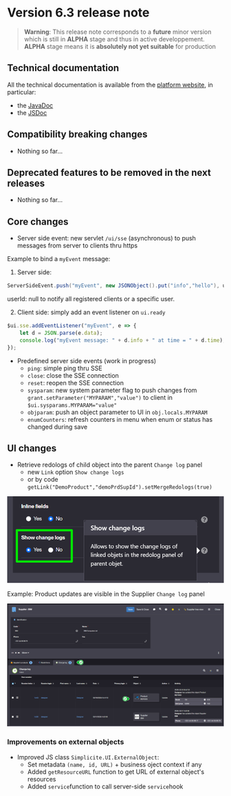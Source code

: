 Version 6.3 release note
========================

> **Warning**: This release note corresponds to a **future** minor version which is still in **ALPHA** stage and thus in active developpement.
> <br/>**ALPHA** stage means it is **absolutely not yet suitable** for production

Technical documentation <span id="doc"></span>
----------------------------------------------

All the technical documentation is available from the [platform website](https://platform.simplicite.io), in particular:

- the [JavaDoc](https://platform.simplicite.io/6.3/javadoc/)
- the [JSDoc](https://platform.simplicite.io/6.3/jsdoc/)

Compatibility breaking changes <span id="compatbreakingchanges"></span>
-----------------------------------------------------------------------

- Nothing so far...

Deprecated features to be removed in the next releases <span id="deprecation"></span>
----------------------------------------------------------------------------------------

- Nothing so far...

Core changes <span id="changes"></span>
---------------------------------------

- Server side event: new servlet `/ui/sse` (asynchronous) to push messages from server to clients thru https

Example to bind a `myEvent` message:

1) Server side:

```java
ServerSideEvent.push("myEvent", new JSONObject().put("info","hello"), userId);
```

userId: null to notify all registered clients or a specific user.

2) Client side: simply add an event listener on `ui.ready`

```javascript
$ui.sse.addEventListener("myEvent", e => {
	let d = JSON.parse(e.data);
	console.log("myEvent message: " + d.info + " at time = " + d.time);
});
```

- Predefined server side events (work in progress)
	- `ping`: simple ping thru SSE
	- `close`: close the SSE connection
	- `reset`: reopen the SSE connection
	- `sysparam`: new system parameter flag to push changes from `grant.setParameter("MYPARAM","value")` to client in `$ui.sysparams.MYPARAM="value"`
	- `objparam`: push an object parameter to UI in `obj.locals.MYPARAM`
	- `enumCounters`: refresh counters in menu when enum or status has changed during save

UI changes <span id="uichanges"></span>
---------------------------------------

- Retrieve redologs of child object into the parent `Change log` panel
	- new `Link` option `Show change logs`
	- or by code `getLink("DemoProduct","demoPrdSupId").setMergeRedologs(true)`

![](lrlog.png)

Example: Product updates are visible in the Supplier `Change log` panel

![](lrl.png)

### Improvements on external objects <span id="extobjectsimprovements"></span>

- Improved JS class `Simplicite.UI.ExternalObject`:
  - Set metadata `(name, id, URL)` + business oject context if any
  - Added `getResourceURL` function to get URL of external object's resources
  - Added `service`function to call server-side `service`hook